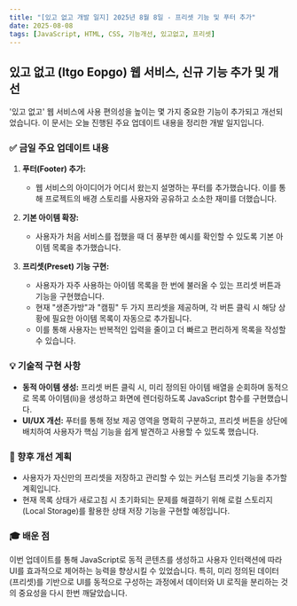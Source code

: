 ```yaml
---
title: "[있고 없고 개발 일지] 2025년 8월 8일 - 프리셋 기능 및 푸터 추가"
date: 2025-08-08
tags: [JavaScript, HTML, CSS, 기능개선, 있고없고, 프리셋]
---
```


## 있고 없고 (Itgo Eopgo) 웹 서비스, 신규 기능 추가 및 개선

'있고 없고' 웹 서비스에 사용 편의성을 높이는 몇 가지 중요한 기능이 추가되고 개선되었습니다. 이 문서는 오늘 진행된 주요 업데이트 내용을 정리한 개발 일지입니다.

### ✅ 금일 주요 업데이트 내용

1.  **푸터(Footer) 추가:**
    *   웹 서비스의 아이디어가 어디서 왔는지 설명하는 푸터를 추가했습니다. 이를 통해 프로젝트의 배경 스토리를 사용자와 공유하고 소소한 재미를 더했습니다.

2.  **기본 아이템 확장:**
    *   사용자가 처음 서비스를 접했을 때 더 풍부한 예시를 확인할 수 있도록 기본 아이템 목록을 추가했습니다.

3.  **프리셋(Preset) 기능 구현:**
    *   사용자가 자주 사용하는 아이템 목록을 한 번에 불러올 수 있는 프리셋 버튼과 기능을 구현했습니다.
    *   현재 "생존가방"과 "캠핑" 두 가지 프리셋을 제공하며, 각 버튼 클릭 시 해당 상황에 필요한 아이템 목록이 자동으로 추가됩니다.
    *   이를 통해 사용자는 반복적인 입력을 줄이고 더 빠르고 편리하게 목록을 작성할 수 있습니다.

### 💡 기술적 구현 사항

*   **동적 아이템 생성:** 프리셋 버튼 클릭 시, 미리 정의된 아이템 배열을 순회하며 동적으로 목록 아이템(li)을 생성하고 화면에 렌더링하도록 JavaScript 함수를 구현했습니다.
*   **UI/UX 개선:** 푸터를 통해 정보 제공 영역을 명확히 구분하고, 프리셋 버튼을 상단에 배치하여 사용자가 핵심 기능을 쉽게 발견하고 사용할 수 있도록 했습니다.

### 🚀 향후 개선 계획

*   사용자가 자신만의 프리셋을 저장하고 관리할 수 있는 커스텀 프리셋 기능을 추가할 계획입니다.
*   현재 목록 상태가 새로고침 시 초기화되는 문제를 해결하기 위해 로컬 스토리지(Local Storage)를 활용한 상태 저장 기능을 구현할 예정입니다.

### 🎓 배운 점

이번 업데이트를 통해 JavaScript로 동적 콘텐츠를 생성하고 사용자 인터랙션에 따라 UI를 효과적으로 제어하는 능력을 향상시킬 수 있었습니다. 특히, 미리 정의된 데이터(프리셋)를 기반으로 UI를 동적으로 구성하는 과정에서 데이터와 UI 로직을 분리하는 것의 중요성을 다시 한번 깨달았습니다.
